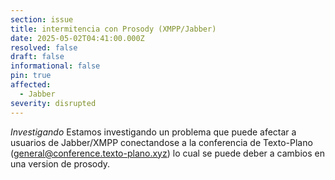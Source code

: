 ```yaml
---
section: issue
title: intermitencia con Prosody (XMPP/Jabber)
date: 2025-05-02T04:41:00.000Z
resolved: false
draft: false
informational: false
pin: true
affected:
  - Jabber
severity: disrupted
---
```


*Investigando* Estamos investigando un problema que puede afectar a usuarios de Jabber/XMPP conectandose a la conferencia de Texto-Plano (general@conference.texto-plano.xyz) lo cual se puede deber a cambios en una version de prosody. 

